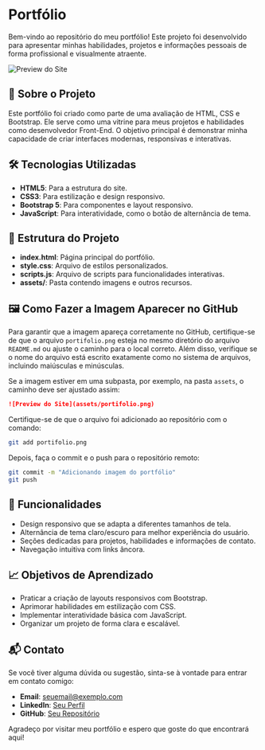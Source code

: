 # Portfólio

Bem-vindo ao repositório do meu portfólio! Este projeto foi desenvolvido para apresentar minhas habilidades, projetos e informações pessoais de forma profissional e visualmente atraente.

![Preview do Site](assents/portifolio.png)

## 🚀 Sobre o Projeto

Este portfólio foi criado como parte de uma avaliação de HTML, CSS e Bootstrap. Ele serve como uma vitrine para meus projetos e habilidades como desenvolvedor Front-End. O objetivo principal é demonstrar minha capacidade de criar interfaces modernas, responsivas e interativas.

## 🛠️ Tecnologias Utilizadas

- **HTML5**: Para a estrutura do site.
- **CSS3**: Para estilização e design responsivo.
- **Bootstrap 5**: Para componentes e layout responsivo.
- **JavaScript**: Para interatividade, como o botão de alternância de tema.

## 📂 Estrutura do Projeto

- **index.html**: Página principal do portfólio.
- **style.css**: Arquivo de estilos personalizados.
- **scripts.js**: Arquivo de scripts para funcionalidades interativas.
- **assets/**: Pasta contendo imagens e outros recursos.
## 🖼️ Como Fazer a Imagem Aparecer no GitHub

Para garantir que a imagem apareça corretamente no GitHub, certifique-se de que o arquivo `portifolio.png` esteja no mesmo diretório do arquivo `README.md` ou ajuste o caminho para o local correto. Além disso, verifique se o nome do arquivo está escrito exatamente como no sistema de arquivos, incluindo maiúsculas e minúsculas.

Se a imagem estiver em uma subpasta, por exemplo, na pasta `assets`, o caminho deve ser ajustado assim:

```markdown
![Preview do Site](assets/portifolio.png)
```

Certifique-se de que o arquivo foi adicionado ao repositório com o comando:

```bash
git add portifolio.png
```

Depois, faça o commit e o push para o repositório remoto:

```bash
git commit -m "Adicionando imagem do portfólio"
git push
```
## 🌟 Funcionalidades

- Design responsivo que se adapta a diferentes tamanhos de tela.
- Alternância de tema claro/escuro para melhor experiência do usuário.
- Seções dedicadas para projetos, habilidades e informações de contato.
- Navegação intuitiva com links âncora.

## 📈 Objetivos de Aprendizado

- Praticar a criação de layouts responsivos com Bootstrap.
- Aprimorar habilidades em estilização com CSS.
- Implementar interatividade básica com JavaScript.
- Organizar um projeto de forma clara e escalável.

## 📬 Contato

Se você tiver alguma dúvida ou sugestão, sinta-se à vontade para entrar em contato comigo:

- **Email**: seuemail@exemplo.com
- **LinkedIn**: [Seu Perfil](https://www.linkedin.com/in/joziberto-alves-735781360/)
- **GitHub**: [Seu Repositório](https://github.com/Joziberto-Alves/)

Agradeço por visitar meu portfólio e espero que goste do que encontrará aqui!
